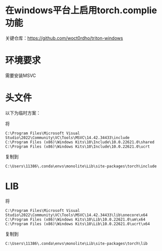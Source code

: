 # 在windows平台上启用torch.complie功能

关键仓库：https://github.com/woct0rdho/triton-windows

# 环境要求

需要安装MSVC

# 头文件

以下为临时方案：

将

```
C:\Program Files\Microsoft Visual Studio\2022\Community\VC\Tools\MSVC\14.42.34433\include
C:\Program Files (x86)\Windows Kits\10\Include\10.0.22621.0\shared
C:\Program Files (x86)\Windows Kits\10\Include\10.0.22621.0\ucrt
```

复制到

```
C:\Users\11386\.conda\envs\monolite\Lib\site-packages\torch\include
```

# LIB

将

```
C:\Program Files\Microsoft Visual Studio\2022\Community\VC\Tools\MSVC\14.42.34433\lib\onecore\x64
C:\Program Files (x86)\Windows Kits\10\Lib\10.0.22621.0\um\x64
C:\Program Files (x86)\Windows Kits\10\Lib\10.0.22621.0\ucrt\x64
```

复制到

```
C:\Users\11386\.conda\envs\monolite\Lib\site-packages\torch\lib
```
